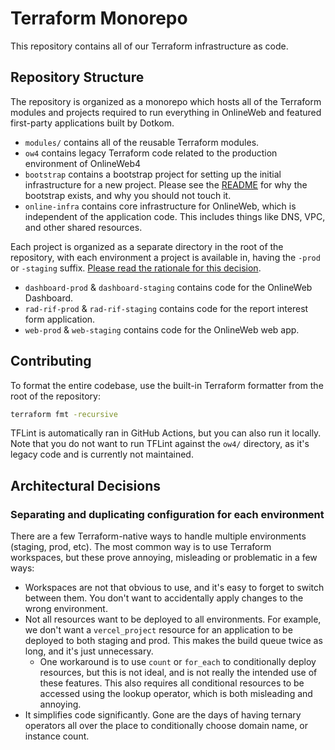 # Terraform Monorepo

This repository contains all of our Terraform infrastructure as code.

## Repository Structure

The repository is organized as a monorepo which hosts all of the Terraform modules and projects required to run
everything in OnlineWeb and featured first-party applications built by Dotkom.

- `modules/` contains all of the reusable Terraform modules.
- `ow4` contains legacy Terraform code related to the production environment of OnlineWeb4
- `bootstrap` contains a bootstrap project for setting up the initial infrastructure for a new project. Please see the
  [README](bootstrap/README.md) for why the bootstrap exists, and why you should not touch it.
- `online-infra` contains core infrastructure for OnlineWeb, which is independent of the application code. This includes
  things like DNS, VPC, and other shared resources.

Each project is organized as a separate directory in the root of the repository, with each environment a project is
available in, having the `-prod` or `-staging` suffix.
[Please read the rationale for this decision](#separating-and-duplicating-configuration-for-each-environment).

- `dashboard-prod` & `dashboard-staging` contains code for the OnlineWeb Dashboard.
- `rad-rif-prod` & `rad-rif-staging` contains code for the report interest form application.
- `web-prod` & `web-staging` contains code for the OnlineWeb web app.

## Contributing

To format the entire codebase, use the built-in Terraform formatter from the root of the repository:

```bash
terraform fmt -recursive
```

TFLint is automatically ran in GitHub Actions, but you can also run it locally. Note that you do not want to run TFLint
against the `ow4/` directory, as it's legacy code and is currently not maintained.

## Architectural Decisions

### Separating and duplicating configuration for each environment

There are a few Terraform-native ways to handle multiple environments (staging, prod, etc). The most common way is to
use Terraform workspaces, but these prove annoying, misleading or problematic in a few ways:

- Workspaces are not that obvious to use, and it's easy to forget to switch between them. You don't want to accidentally
  apply changes to the wrong environment.
- Not all resources want to be deployed to all environments. For example, we don't want a `vercel_project` resource for
  an application to be deployed to both staging and prod. This makes the build queue twice as long, and it's just
  unnecessary.
    - One workaround is to use `count` or `for_each` to conditionally deploy resources, but this is not ideal, and is
      not really the intended use of these features. This also requires all conditional resources to be accessed using
      the lookup operator, which is both misleading and annoying.
- It simplifies code significantly. Gone are the days of having ternary operators all over the place to conditionally
  choose domain name, or instance count.
